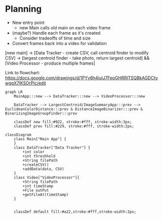 # Planning
- New entry point
    - new Main calls old main on each video frame
- (maybe?) Handle each frame as it's created
    - Consider tradeoffs of time and size
- Convert frames back into a video for validation


[new main] -> [Data Tracker - create CSV, call centroid finder to modify CSV] -> [largest centroid finder - take photo, return largest centroid] && [Video Processor - produce multiple frames] 

Link to flowchart: https://docs.google.com/drawings/d/1PYy6h4iulJ7FepGHRRITSQBkAGDCtvwggX7IKSOrPlc/edit

<!-- To view the diagram below in preview, add Markdown Preview Mermaid Support extension -->
```mermaid
graph LR
    MainApp:::new --> DataTracker:::new --> VideoProcessor:::new 
    
    DataTracker --> LargestCentroid/ImageSummaryApp:::prev --> EuclideanColorDistance:::prev & DistanceImageBinarizer:::prev & BinarizingImageGroupFinder:::prev

    classDef new fill:#922, stroke:#fff, stroke-width:3px;
    classDef prev fill:#229, stroke:#fff, stroke-width:2px;
```

```mermaid
classDiagram
    class Main["Main App"] {
    }
    class DataTracker["Data Tracker"] {
        +int color
        +int threshhold
        +String filePath
        +createCSV()
        +addData(data, CSV)
    }
    class Video["VideoProcessor"]{
        +String filePath
        +int timeStamp
        +File outPut
        +getFileAt(timeStamp)
    }


    classDef default fill:#a22,stroke:#fff,stroke-width:2px;
```





